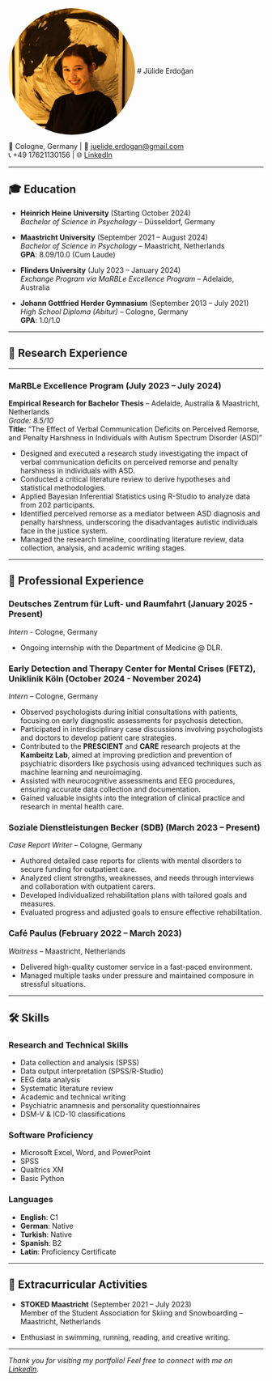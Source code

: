 <img src="juli.jpeg" alt="Profile Picture" width="250" style="vertical-align:middle; border-radius:50%;">
# Jülide Erdoğan


📍 Cologne, Germany | 📧 juelide.erdogan@gmail.com  
📞 +49 17621130156 | 🌐 [LinkedIn](https://www.linkedin.com/in/jülide-erdogan-0a3a0127b)  

---

## 🎓 Education

- **Heinrich Heine University** (Starting October 2024)  
  *Bachelor of Science in Psychology* – Düsseldorf, Germany  

- **Maastricht University** (September 2021 – August 2024)  
  *Bachelor of Science in Psychology* – Maastricht, Netherlands  
  **GPA**: 8.09/10.0 (Cum Laude)  

- **Flinders University** (July 2023 – January 2024)  
  *Exchange Program via MaRBLe Excellence Program* – Adelaide, Australia  

- **Johann Gottfried Herder Gymnasium** (September 2013 – July 2021)  
  *High School Diploma (Abitur)* – Cologne, Germany  
  **GPA**: 1.0/1.0  

---

## 🧠 Research Experience

---

### MaRBLe Excellence Program (July 2023 – July 2024)  
**Empirical Research for Bachelor Thesis** – Adelaide, Australia & Maastricht, Netherlands  
*Grade: 8.5/10*  
**Title:** “The Effect of Verbal Communication Deficits on Perceived Remorse, and Penalty Harshness in Individuals with Autism Spectrum Disorder (ASD)”  

- Designed and executed a research study investigating the impact of verbal communication deficits on perceived remorse and penalty harshness in individuals with ASD.  
- Conducted a critical literature review to derive hypotheses and statistical methodologies.  
- Applied Bayesian Inferential Statistics using R-Studio to analyze data from 202 participants.  
- Identified perceived remorse as a mediator between ASD diagnosis and penalty harshness, underscoring the disadvantages autistic individuals face in the justice system.  
- Managed the research timeline, coordinating literature review, data collection, analysis, and academic writing stages.  

---

## 💼 Professional Experience

### **Deutsches Zentrum für Luft- und Raumfahrt** (January 2025 - Present)
*Intern* - Cologne, Germany
- Ongoing internship with the Department of Medicine @ DLR.

### **Early Detection and Therapy Center for Mental Crises (FETZ), Uniklinik Köln** (October 2024 - November 2024)  
*Intern* – Cologne, Germany

- Observed psychologists during initial consultations with patients, focusing on early diagnostic assessments for psychosis detection.  
- Participated in interdisciplinary case discussions involving psychologists and doctors to develop patient care strategies.  
- Contributed to the **PRESCIENT** and **CARE** research projects at the **Kambeitz Lab**, aimed at improving prediction and prevention of psychiatric disorders like psychosis using advanced techniques such as machine learning and neuroimaging.  
- Assisted with neurocognitive assessments and EEG procedures, ensuring accurate data collection and documentation.  
- Gained valuable insights into the integration of clinical practice and research in mental health care.  

### **Soziale Dienstleistungen Becker (SDB)** (March 2023 – Present)  
*Case Report Writer* – Cologne, Germany  

- Authored detailed case reports for clients with mental disorders to secure funding for outpatient care.  
- Analyzed client strengths, weaknesses, and needs through interviews and collaboration with outpatient carers.  
- Developed individualized rehabilitation plans with tailored goals and measures.  
- Evaluated progress and adjusted goals to ensure effective rehabilitation.  

### **Café Paulus** (February 2022 – March 2023)  
*Waitress* – Maastricht, Netherlands  

- Delivered high-quality customer service in a fast-paced environment.  
- Managed multiple tasks under pressure and maintained composure in stressful situations.  

---

## 🛠️ Skills

### Research and Technical Skills

- Data collection and analysis (SPSS)  
- Data output interpretation (SPSS/R-Studio)  
- EEG data analysis  
- Systematic literature review  
- Academic and technical writing  
- Psychiatric anamnesis and personality questionnaires  
- DSM-V & ICD-10 classifications  

### Software Proficiency

- Microsoft Excel, Word, and PowerPoint  
- SPSS  
- Qualtrics XM  
- Basic Python  

### Languages

- **English**: C1  
- **German**: Native  
- **Turkish**: Native  
- **Spanish**: B2  
- **Latin**: Proficiency Certificate  

---

## 🌟 Extracurricular Activities

- **STOKED Maastricht** (September 2021 – July 2023)  
  Member of the Student Association for Skiing and Snowboarding – Maastricht, Netherlands  

- Enthusiast in swimming, running, reading, and creative writing.  

---

*Thank you for visiting my portfolio! Feel free to connect with me on [LinkedIn](https://www.linkedin.com/in/jülide-erdogan-0a3a0127b).*
